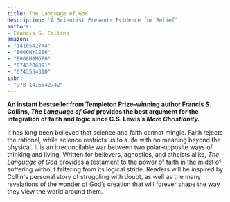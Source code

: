 ```yaml
---
title: The Language of God
description: "A Scientist Presents Evidence for Belief"
authors:
- Francis S. Collins
amazon:
- "1416542744"
- "B000NY12E6"
- "B000H0MGP0"
- "0743286391"
- "0743554310"
isbn:
- "978-1416542742"
---
```

__An instant bestseller from Templeton Prize–winning author Francis S. Collins, _The Language of God_ provides the best argument for the integration of faith and logic since C.S. Lewis’s _Mere Christianity.___

It has long been believed that science and faith cannot mingle. Faith rejects the rational, while science restricts us to a life with no meaning beyond the physical. It is an irreconcilable war between two polar-opposite ways of thinking and living. Written for believers, agnostics, and atheists alike, _The Language of God_ provides a testament to the power of faith in the midst of suffering without faltering from its logical stride. Readers will be inspired by Collin's personal story of struggling with doubt, as well as the many revelations of the wonder of God’s creation that will forever shape the way they view the world around them.
